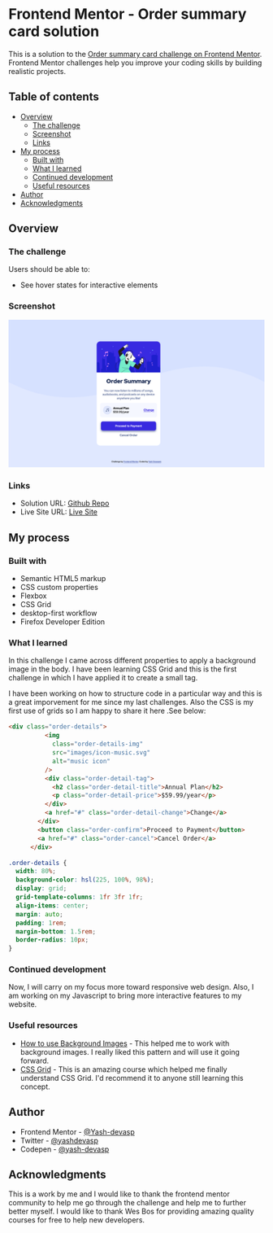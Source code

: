 # Frontend Mentor - Order summary card solution

This is a solution to the [Order summary card challenge on Frontend Mentor](https://www.frontendmentor.io/challenges/order-summary-component-QlPmajDUj). Frontend Mentor challenges help you improve your coding skills by building realistic projects.

## Table of contents

- [Overview](#overview)
  - [The challenge](#the-challenge)
  - [Screenshot](#screenshot)
  - [Links](#links)
- [My process](#my-process)
  - [Built with](#built-with)
  - [What I learned](#what-i-learned)
  - [Continued development](#continued-development)
  - [Useful resources](#useful-resources)
- [Author](#author)
- [Acknowledgments](#acknowledgments)

## Overview

### The challenge

Users should be able to:

- See hover states for interactive elements

### Screenshot

![](images/screenshot.png)

### Links

- Solution URL: [Github Repo](https://github.com/Yash-devasp/order-summary-component)
- Live Site URL: [Live Site](https://yash-devasp.github.io/order-summary-component/)

## My process

### Built with

- Semantic HTML5 markup
- CSS custom properties
- Flexbox
- CSS Grid
- desktop-first workflow
- Firefox Developer Edition

### What I learned

In this challenge I came across different properties to apply a background image in the body. I have been learning CSS Grid and this is the first challenge in which I have applied it to create a small tag.

I have been working on how to structure code in a particular way and this is a great imporvement for me since my last challenges. Also the CSS is my first use of grids so I am happy to share it here .See below:

```html
<div class="order-details">
          <img
            class="order-details-img"
            src="images/icon-music.svg"
            alt="music icon"
          />
          <div class="order-detail-tag">
            <h2 class="order-detail-title">Annual Plan</h2>
            <p class="order-detail-price">$59.99/year</p>
          </div>
          <a href="#" class="order-detail-change">Change</a>
        </div>
        <button class="order-confirm">Proceed to Payment</button>
        <a href="#" class="order-cancel">Cancel Order</a>
      </div>
```

```css
.order-details {
  width: 80%;
  background-color: hsl(225, 100%, 98%);
  display: grid;
  grid-template-columns: 1fr 3fr 1fr;
  align-items: center;
  margin: auto;
  padding: 1rem;
  margin-bottom: 1.5rem;
  border-radius: 10px;
}
```

### Continued development

Now, I will carry on my focus more toward responsive web design. Also, I am working on my Javascript to bring more interactive features to my website.

### Useful resources

- [How to use Background Images](https://www.freecodecamp.org/news/css-background-image-with-html-example-code/) - This helped me to work with background images. I really liked this pattern and will use it going forward.
- [CSS Grid](https://cssgrid.io) - This is an amazing course which helped me finally understand CSS Grid. I'd recommend it to anyone still learning this concept.

## Author

- Frontend Mentor - [@Yash-devasp](https://www.frontendmentor.io/profile/Yash-devasp)
- Twitter - [@yashdevasp](https://twitter.com/yashdevasp)
- Codepen - [@yash-devasp](https://codepen.io/yash-devasp)

## Acknowledgments

This is a work by me and I would like to thank the frontend mentor community to help me go through the challenge and help me to further better myself. I would like to thank Wes Bos for providing amazing quality courses for free to help new developers.
